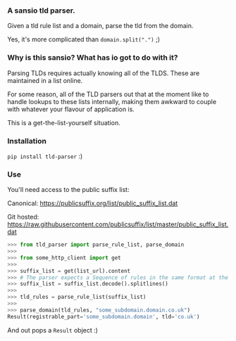 ### A sansio tld parser.

Given a tld rule list and a domain, parse the tld from the domain.

Yes, it's more complicated than `domain.split(".")` ;)


### Why is this sansio? What has io got to do with it?

Parsing TLDs requires actually knowing all of the TLDS. These are maintained in a list online.

For some reason, all of the TLD parsers out that at the moment like to handle lookups to these lists internally, making them awkward to couple with whatever your flavour of application is.

This is a get-the-list-yourself situation.

### Installation

`pip install tld-parser` :)

### Use

You'll need access to the public suffix list:

Canonical: https://publicsuffix.org/list/public_suffix_list.dat

Git hosted: https://raw.githubusercontent.com/publicsuffix/list/master/public_suffix_list.dat

```python
>>> from tld_parser import parse_rule_list, parse_domain
>>>
>>> from some_http_client import get
>>>
>>> suffix_list = get(list_url).content
>>> # The parser expects a Sequence of rules in the same format at the public suffix list.
>>> suffix_list = suffix_list.decode().splitlines()
>>>
>>> tld_rules = parse_rule_list(suffix_list)
>>>
>>> parse_domain(tld_rules, "some_subdomain.domain.co.uk")
Result(registrable_part='some_subdomain.domain', tld='co.uk')
```

And out pops a `Result` object :)
